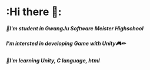 # :Hi there 👋:

##### 🏫I'm student in GwangJu Software Meister Highschool  

##### I'm intersted in developing Game with Unity🎮✏  

##### 📘I'm learning Unity, C language, html  


